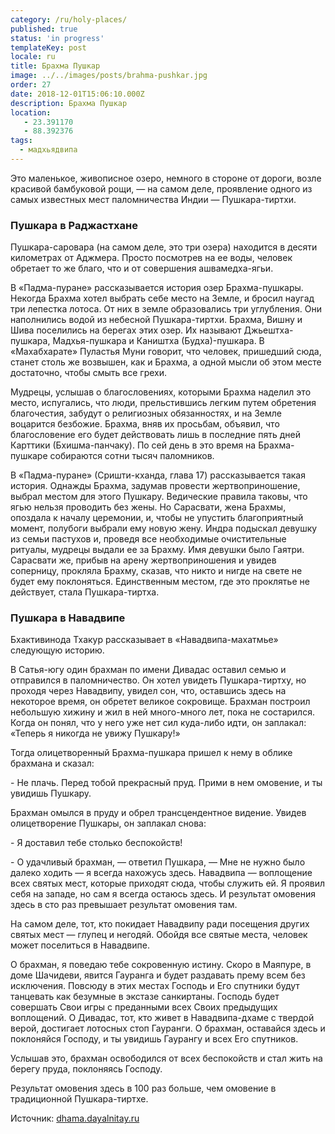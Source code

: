 ```yaml
---
category: /ru/holy-places/
published: true
status: 'in progress'
templateKey: post
locale: ru
title: Брахма Пушкар
image: ../../images/posts/brahma-pushkar.jpg
order: 27
date: 2018-12-01T15:06:10.000Z
description: Брахма Пушкар
location:
   - 23.391170
   - 88.392376
tags:
  - мадхьядвипа
---
```


Это маленькое, живописное озеро, немного в стороне от дороги, возле красивой бамбуковой рощи, — на самом деле, проявление одного из самых известных мест паломничества Индии — Пушкара-тиртхи.

### Пушкара в Раджастхане
Пушкара-саровара (на самом деле, это три озера) находится в десяти километрах от Аджмера. Просто посмотрев на ее воды, человек обретает то же благо, что и от совершения ашвамедха-ягьи.

В «Падма-пуране» рассказывается история озер Брахма-пушкары. Некогда Брахма хотел выбрать себе место на Земле, и бросил наугад три лепестка лотоса. От них в земле образовались три углубления. Они наполнились водой из небесной Пушкара-тиртхи. Брахма, Вишну и Шива поселились на берегах этих озер. Их называют Джьештха-пушкара, Мадхья-пушкара и Каништха (Будха)-пушкара. В «Махабхарате» Пуластья Муни говорит, что человек, пришедший сюда, станет столь же возвышен, как и Брахма, а одной мысли об этом месте достаточно, чтобы смыть все грехи.

Мудрецы, услышав о благословениях, которыми Брахма наделил это место, испугались, что люди, прельстившись легким путем обретения благочестия, забудут о религиозных обязанностях, и на Земле воцарится безбожие. Брахма, вняв их просьбам, объявил, что благословение его будет действовать лишь в последние пять дней Карттики (Бхишма-панчаку). По сей день в это время на Брахма-пушкаре собираются сотни тысяч паломников.

В «Падма-пуране» (Сришти-кханда, глава 17) рассказывается такая история. Однажды Брахма, задумав провести жертвоприношение, выбрал местом для этого Пушкару. Ведические правила таковы, что ягью нельзя проводить без жены. Но Сарасвати, жена Брахмы, опоздала к началу церемонии, и, чтобы не упустить благоприятный момент, полубоги выбрали ему новую жену. Индра подыскал девушку из семьи пастухов и, проведя все необходимые очистительные ритуалы, мудрецы выдали ее за Брахму. Имя девушки было Гаятри. Сарасвати же, прибыв на арену жертвоприношения и увидев соперницу, прокляла Брахму, сказав, что никто и нигде на свете не будет ему поклоняться. Единственным местом, где это проклятье не действует, стала Пушкара-тиртха.

### Пушкара в Навадвипе
Бхактивинода Тхакур рассказывает в «Навадвипа-махатмье» следующую историю.

В Сатья-югу один брахман по имени Дивадас оставил семью и отправился в паломничество. Он хотел увидеть Пушкара-тиртху, но проходя через Навадвипу, увидел сон, что, оставшись здесь на некоторое время, он обретет великое сокровище. Брахман построил небольшую хижину и жил в ней много-много лет, пока не состарился. Когда он понял, что у него уже нет сил куда-либо идти, он заплакал: «Теперь я никогда не увижу Пушкару!»

Тогда олицетворенный Брахма-пушкара пришел к нему в облике брахмана и сказал:

\- Не плачь. Перед тобой прекрасный пруд. Прими в нем омовение, и ты увидишь Пушкару.

Брахман омылся в пруду и обрел трансцендентное видение. Увидев олицетворение Пушкары, он заплакал снова:

\- Я доставил тебе столько беспокойств!

\- О удачливый брахман, — ответил Пушкара, — Мне не нужно было далеко ходить — я всегда нахожусь здесь. Навадвипа — воплощение всех святых мест, которые приходят сюда, чтобы служить ей. Я проявил себя на западе, но сам я всегда остаюсь здесь. И результат омовения здесь в сто раз превышает результат омовения там.

На самом деле, тот, кто покидает Навадвипу ради посещения других святых мест — глупец и негодяй. Обойдя все святые места, человек может поселиться в Навадвипе.

О брахман, я поведаю тебе сокровенную истину. Скоро в Маяпуре, в доме Шачидеви, явится Гауранга и будет раздавать прему всем без исключения. Повсюду в этих местах Господь и Его спутники будут танцевать как безумные в экстазе санкиртаны. Господь будет совершать Свои игры с преданными всех Своих предыдущих воплощений. О Дивадас, тот, кто живет в Навадвипа-дхаме с твердой верой, достигает лотосных стоп Гауранги. О брахман, оставайся здесь и поклоняйся Господу, и ты увидишь Гаурангу и всех Его спутников.

Услышав это, брахман освободился от всех беспокойств и стал жить на берегу пруда, поклоняясь Господу.

Результат омовения здесь в 100 раз больше, чем омовение в традиционной Пушкара-тиртхе.

Источник: [dhama.dayalnitay.ru](http://dhama.dayalnitay.ru/)

<tbd locale="ru" url="mailto:haribol@mayapur.live"></tbd>
